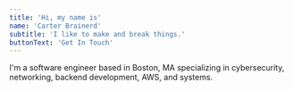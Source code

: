 ```yaml
---
title: 'Hi, my name is'
name: 'Carter Brainerd'
subtitle: 'I like to make and break things.'
buttonText: 'Get In Touch'
---
```


I'm a software engineer based in Boston, MA specializing in cybersecurity, networking, backend development, AWS, and systems.
